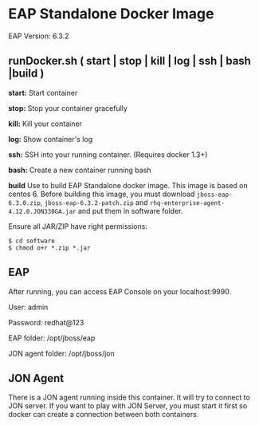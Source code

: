 # EAP Standalone Docker Image

EAP Version: 6.3.2

## runDocker.sh ( start | stop | kill | log | ssh | bash |build )

**start:**
Start container

**stop:**
Stop your container gracefully

**kill:**
Kill your container

**log:**
Show container's log

**ssh:**
SSH into your running container. (Requires docker 1.3+)

**bash:**
Create a new container running bash

**build**
Use to build EAP Standalone docker image.
This image is based on centos 6.
Before building this image, you must download `jboss-eap-6.3.0.zip`, `jboss-eap-6.3.2-patch.zip` and `rhq-enterprise-agent-4.12.0.JON330GA.jar` and put them in software folder.

Ensure all JAR/ZIP have right permissions:
```
$ cd software
$ chmod o+r *.zip *.jar
```

## EAP
After running, you can access EAP Console on your localhost:9990.

User: admin

Password: redhat@123

EAP folder: /opt/jboss/eap

JON agent folder: /opt/jboss/jon

## JON Agent
There is a JON agent running inside this container. It will try to connect to JON server. If you want to play with JON Server, you must start it first so docker can create a connection between both containers.
